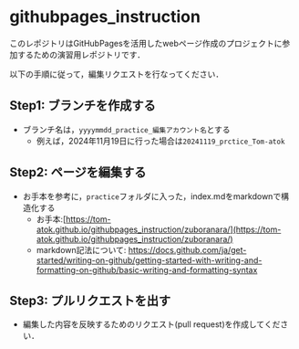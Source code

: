 # githubpages_instruction
このレポジトリはGitHubPagesを活用したwebページ作成のプロジェクトに参加するための演習用レポジトリです．

以下の手順に従って，編集リクエストを行なってください．

## Step1: ブランチを作成する
- ブランチ名は，`yyyymmdd_practice_編集アカウント名`とする
  - 例えば，2024年11月19日に行った場合は`20241119_prctice_Tom-atok`

## Step2: ページを編集する
- お手本を参考に，`practice`フォルダに入った，index.mdをmarkdownで構造化する
  - お手本:[https://tom-atok.github.io/githubpages_instruction/zuboranara/](https://tom-atok.github.io/githubpages_instruction/zuboranara/)
  - markdown記法について: https://docs.github.com/ja/get-started/writing-on-github/getting-started-with-writing-and-formatting-on-github/basic-writing-and-formatting-syntax 

## Step3: プルリクエストを出す
- 編集した内容を反映するためのリクエスト(pull request)を作成してください．

